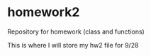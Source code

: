 # homework2
Repository for homework (class and functions)

This is where I will store my hw2 file for 9/28